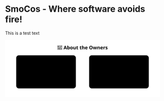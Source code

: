 <h1> SmoCos - Where software avoids fire!</h1>

<p> This is a test text</p>


<p align="center">
  <img src="./Media/team.svg" alt="About the Team">
</p>

